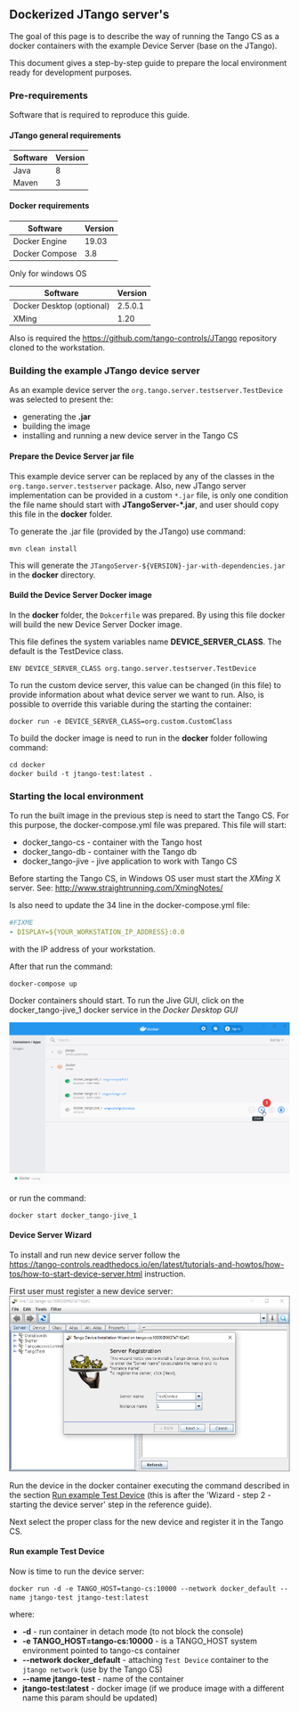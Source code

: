 ## Dockerized JTango server's

The goal of this page is to describe the way of running the Tango CS as a docker containers 
with the example Device Server (base on the JTango).

This document gives a step-by-step guide to prepare the local environment ready for development purposes.

### Pre-requirements

Software that is required to reproduce this guide.

#### JTango general requirements

|Software|Version|
|---|---|
|Java|8|
|Maven|3|

#### Docker requirements

|Software|Version|
|---|---|
|Docker Engine|19.03|
|Docker Compose|3.8|

Only for windows OS

|Software|Version|
|---|---|
|Docker Desktop (optional)|2.5.0.1|
|XMing|1.20|

Also is required the https://github.com/tango-controls/JTango repository cloned to the workstation.

### Building the example JTango device server 

As an example device server the `org.tango.server.testserver.TestDevice` was selected to present the:
- generating the **.jar**
- building the image
- installing and running a new device server in the Tango CS

#### Prepare the Device Server jar file

This example device server can be replaced by any of the classes in the `org.tango.server.testserver` package. 
Also, new JTango server implementation can be provided in a custom `*.jar` file, is only one condition 
the file name should start with **JTangoServer-\*.jar**, and user should copy this file in the **docker** folder.

To generate the .jar file (provided by the JTango) use command:

```shell script
mvn clean install
```

This will generate the `JTangoServer-${VERSION}-jar-with-dependencies.jar` in the **docker** directory.

#### Build the Device Server Docker image

In the **docker** folder, the `Dokcerfile` was prepared.
By using this file docker will build the new Device Server Docker image.

This file defines the system variables name **DEVICE_SERVER_CLASS**.
The default is the TestDevice class.

```docker
ENV DEVICE_SERVER_CLASS org.tango.server.testserver.TestDevice
```

To run the custom device server, this value can be changed (in this file) to provide information about what device server we want to run. 
Also, is possible to override this variable during the starting the container:

```shell script
docker run -e DEVICE_SERVER_CLASS=org.custom.CustomClass
```

To build the docker image is need to run in the **docker** folder following command:

```shell script
cd docker
docker build -t jtango-test:latest .
``` 

### Starting the local environment

To run the built image in the previous step is need to start the Tango CS. 
For this purpose, the docker-compose.yml file was prepared. This file will start:

- docker_tango-cs - container with the Tango host
- docker_tango-db - container with the Tango db
- docker_tango-jive - jive application to work with Tango CS

Before starting the Tango CS, in Windows OS user must start the *XMing* X server.
See: http://www.straightrunning.com/XmingNotes/

Is also need to update the 34 line in the docker-compose.yml file:

```yaml
#FIXME
- DISPLAY=${YOUR_WORKSTATION_IP_ADDRESS}:0.0
```

with the IP address of your workstation.

After that run the command:

```shell script
docker-compose up
```

Docker containers should start.
To run the Jive GUI, click on the docker_tango-jive_1 docker service in the *Docker Desktop GUI* 

![](DOCKER_DESKTOP.png)

or run the command:

```shell script
docker start docker_tango-jive_1
```

#### Device Server Wizard

To install and run new device server follow the  
https://tango-controls.readthedocs.io/en/latest/tutorials-and-howtos/how-tos/how-to-start-device-server.html instruction.

First user must register a new device server:
![](jive_4.png)

Run the device in the docker container executing the command described in the section 
[Run example Test Device](#run-example-test-device)
(this is after the 'Wizard - step 2 - starting the device server' step in the reference guide).

Next select the proper class for the new device and register it in the Tango CS.

#### Run example Test Device

Now is time to run the device server:
```
docker run -d -e TANGO_HOST=tango-cs:10000 --network docker_default --name jtango-test jtango-test:latest
```

where:
- **-d** - run container in detach mode (to not block the console)
- **-e TANGO_HOST=tango-cs:10000** - is a TANGO_HOST system environment pointed to tango-cs container
- **--network docker_default** - attaching `Test Device` container to the `jtango network` (use by the Tango CS) 
- **--name jtango-test** - name of the container
- **jtango-test:latest** - docker image (if we produce image with a different name this param should be updated)
